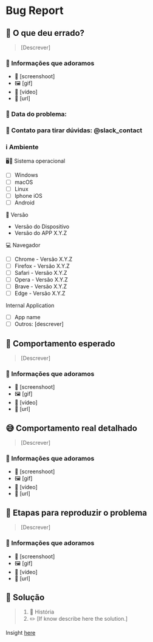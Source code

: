 # Bug Report

## 🤔 O que deu errado?

>  [Descrever]

### 🤩 Informações que adoramos

- 📸 [screenshoot] 
- 🖼️ [gif] 
- 📼 [vídeo]
- 🔗 [url]

### 📅 Data do problema: 

### 🤙 Contato para tirar dúvidas: @slack_contact

### ℹ️ Ambiente

🖥️📱 Sistema operacional

- [ ] Windows
- [ ] macOS
- [ ] Linux
- [ ] Iphone iOS
- [ ] Android

🔖 Versão

- Versão do Dispositivo
- Versão do APP X.Y.Z

💻 Navegador

- [ ] Chrome - Versão X.Y.Z
- [ ] Firefox - Versão X.Y.Z
- [ ] Safari - Versão X.Y.Z
- [ ] Opera - Versão X.Y.Z
- [ ] Brave - Versão X.Y.Z
- [ ] Edge -  Versão X.Y.Z

Internal Application

- [ ] App name
- [ ] Outros:  [descrever]

## 🎯 Comportamento esperado

>  [Descrever]

### 🤩 Informações que adoramos

- 📸 [screenshoot] 
- 🖼️ [gif] 
- 📼 [vídeo]
- 🔗 [url]

## 😅 Comportamento real detalhado

>  [Descrever]

### 🤩 Informações que adoramos

- 📸 [screenshoot] 
- 🖼️ [gif] 
- 📼 [vídeo]
- 🔗 [url]


## 📑 Etapas para reproduzir o problema

>  [Descrever]

### 🤩 Informações que adoramos

- 📸 [screenshoot] 
- 🖼️ [gif] 
- 📼 [vídeo]
- 🔗 [url]

## 🚀 Solução

> 1. 🎫 História
> 2. ✏️ [If know describe here the solution.]

Insight [here](https://dev.to/dailydotdev/making-most-out-of-github-templates-46n7)
